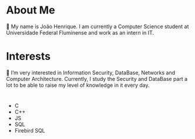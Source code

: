 # About Me
👋 
My name is João Henrique. 
I am currently a Computer Science student at Universidade Federal Fluminense and work as an intern in IT.

# Interests

👀 I’m very interested in Information Security, DataBase, Networks and Computer Architecture. 
Currently, I study the Security and DataBase part a lot to be able to raise my level of knowledge in it every day.

# 
- C
- C++
- JS
- SQL
- Firebird SQL




<!---
Jujuca95/Jujuca95 is a ✨ special ✨ repository because its `README.md` (this file) appears on your GitHub profile.
You can click the Preview link to take a look at your changes.
--->

